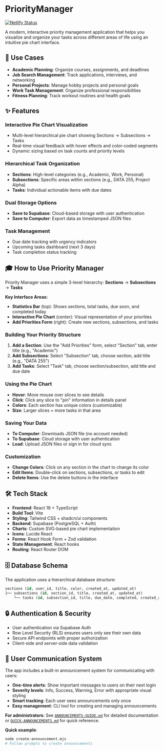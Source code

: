 # PriorityManager

<!-- Additions:

* The tasks completed today still don't show the actual tasks:
    - I tested this by completing a task from Job Apps > Aai > 1-5 and although the full total got incremented to show 1, the daily total remains 0 and clicking on that tab opens what I've shown in the image
* Subsection select (filling in the fields for Add Task) only works after multiple subsections are clicked
- For example, suppose I'm clicked on a slice in Section A. When I click to the Section B.2 subsection, that title is not filled in the "Add Priorities" component field. But if I click on Section B.3, then the subsection field in the Add Priorities component field _is_ filled, and same for if I go back to Section B.2. I need the clicked Subsection slice to fill its respective field in the Add Priorities component when it's clicked the first time. Otherwise, this will understandably cause frustration in the users' experience. 

* How should I add a tutorial? Ideally, I want it to be an interactive "follow-along" tutorial where differnt parts of the website are highlighted and explained, but I'm open to making a tutorial video as a backup.

* add description box
* chenge text for mobile
* change placeholder text
* fix system lighting or remove it
*Password Recovery


* perform analytics on completed tasks from Supabase
* multiple projects under 1 account
* maybe add RLS back for Supabase tables (since all the content is shared in the section, subsection, tasks)

 -->

[![Netlify Status](https://api.netlify.com/api/v1/badges/f82ec177-3285-41d2-a908-16504cb41a30/deploy-status)](https://app.netlify.com/projects/priorityviz/deploys)

A modern, interactive priority management application that helps you visualize and organize your tasks across different areas of life using an intuitive pie chart interface.

## 🎯 Use Cases

- **Academic Planning**: Organize courses, assignments, and deadlines
- **Job Search Management**: Track applications, interviews, and networking
- **Personal Projects**: Manage hobby projects and personal goals
- **Work Task Management**: Organize professional responsibilities
- **Fitness Planning**: Track workout routines and health goals

## ✨ Features

### **Interactive Pie Chart Visualization**
- Multi-level hierarchical pie chart showing Sections → Subsections → Tasks
- Real-time visual feedback with hover effects and color-coded segments
- Dynamic sizing based on task counts and priority levels

### **Hierarchical Task Organization**
- **Sections**: High-level categories (e.g., Academic, Work, Personal)
- **Subsections**: Specific areas within sections (e.g., DATA 255, Project Alpha)
- **Tasks**: Individual actionable items with due dates

### **Dual Storage Options**
- **Save to Supabase**: Cloud-based storage with user authentication
- **Save to Computer**: Export data as timestamped JSON files

### **Task Management**
- Due date tracking with urgency indicators
- Upcoming tasks dashboard (next 3 days)
- Task completion status tracking

## 🎓 How to Use Priority Manager

Priority Manager uses a simple 3-level hierarchy: **Sections** → **Subsections** → **Tasks**

**Key Interface Areas:**
- **Statistics Bar** (top): Shows sections, total tasks, due soon, and completed today
- **Interactive Pie Chart** (center): Visual representation of your priorities
- **Add Priorities Form** (right): Create new sections, subsections, and tasks

### Building Your Priority Structure

1. **Add a Section**: Use the "Add Priorities" form, select "Section" tab, enter title (e.g., "Academic")
2. **Add Subsections**: Select "Subsection" tab, choose section, add title (e.g., "DATA 255")
3. **Add Tasks**: Select "Task" tab, choose section/subsection, add title and due date

### Using the Pie Chart

- **Hover**: Move mouse over slices to see details
- **Click**: Click any slice to "pin" information in details panel
- **Colors**: Each section has unique colors (customizable)
- **Size**: Larger slices = more tasks in that area

### Saving Your Data

- **To Computer**: Downloads JSON file (no account needed)
- **To Supabase**: Cloud storage with user authentication
- **Load**: Upload JSON files or sign in for cloud sync

### Customization
- **Change Colors**: Click on any section in the chart to change its color
- **Edit Items**: Double-click on sections, subsections, or tasks to edit
- **Delete Items**: Use the delete buttons in the interface

## 🛠️ Tech Stack

- **Frontend**: React 18 + TypeScript
- **Build Tool**: Vite
- **Styling**: Tailwind CSS + shadcn/ui components
- **Backend**: Supabase (PostgreSQL + Auth)
- **Charts**: Custom SVG-based pie chart implementation
- **Icons**: Lucide React
- **Forms**: React Hook Form + Zod validation
- **State Management**: React hooks
- **Routing**: React Router DOM

## 🗄️ Database Schema

The application uses a hierarchical database structure:

```sql
sections (id, user_id, title, color, created_at, updated_at)
├── subsections (id, section_id, title, created_at, updated_at)
    └── tasks (id, subsection_id, title, due_date, completed, created_at, updated_at)
```

## 🔒 Authentication & Security

- User authentication via Supabase Auth
- Row Level Security (RLS) ensures users only see their own data
- Secure API endpoints with proper authorization
- Client-side and server-side data validation

## 📢 User Communication System

The app includes a built-in announcement system for communicating with users:

- **One-time alerts**: Show important messages to users on their next login
- **Severity levels**: Info, Success, Warning, Error with appropriate visual styling
- **Smart tracking**: Each user sees announcements only once
- **Easy management**: CLI tool for creating and managing announcements

**For administrators**: See [`ANNOUNCEMENTS-GUIDE.md`](./ANNOUNCEMENTS-GUIDE.md) for detailed documentation or [`QUICK-ANNOUNCEMENTS.md`](./QUICK-ANNOUNCEMENTS.md) for quick reference.

**Quick example**:
```bash
node create-announcement.mjs
# Follow prompts to create announcements
```


